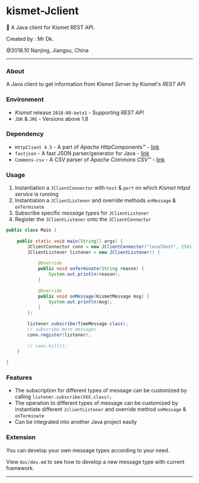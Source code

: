 # kismet-Jclient
🌉 A Java client for Kismet REST API.

Created by : Mr Dk.

@2018.10 Nanjing, Jiangsu, China

---

### About

A Java client to get information from _Kismet Server_ by Kismet's _REST API_

### Environment

* _Kismet_ release `2018-08-beta1` - Supporting _REST API_
* `JDK` & `JRE` - Versions above 1.8

### Dependency

* `HttpClient 4.5` - A part of _Apache HttpComponents&trade;_ - [link](http://hc.apache.org/)
* `fastjson` - A fast JSON parser/generator for Java - [link](https://github.com/alibaba/fastjson/wiki)
* `Commons-csv` - A CSV parser of _Apache Commons CSV&trade;_ - [link](https://commons.apache.org/proper/commons-csv/)

### Usage

1. Instantiation a `JClientConnector` with `host` & `port` on which _Kismet httpd service_ is running
2. Instantiation a `JClientListener` and override methods `onMessage` & `onTerminate`
3. Subscribe specific _message types_ for `JClientListener`
4. Register the `JClientListener` onto the `JClientConnector`

```java
public class Main {
    
    public static void main(String[] args) {
        JClientConnector conn = new JClientConnector("localhost", 2501);
        JClientListener listener = new JClientListener() {
            
            @Override
            public void onTerminate(String reason) {
                System.out.println(reason);
            }
        
            @Override
            public void onMessage(KismetMessage msg) {
                System.out.println(msg);
            }
        };
        
        listener.subscribe(TimeMessage.class);
        // subscribe more messages
        conn.register(listener);
        
        // conn.kill();
    }
    
}
```

### Features

* The subscription for different types of message can be customized by calling `listener.subscribe(XXX.class);`
* The operation to different types of message can be customized by instantiate different `JclientListener` and override method `onMessage` & `onTerminate`
* Can be integrated into another Java project easily

### Extension

You can develop your own message types according to your need.

View `doc/dev.md` to see how to develop a new message type with current framework.

---

